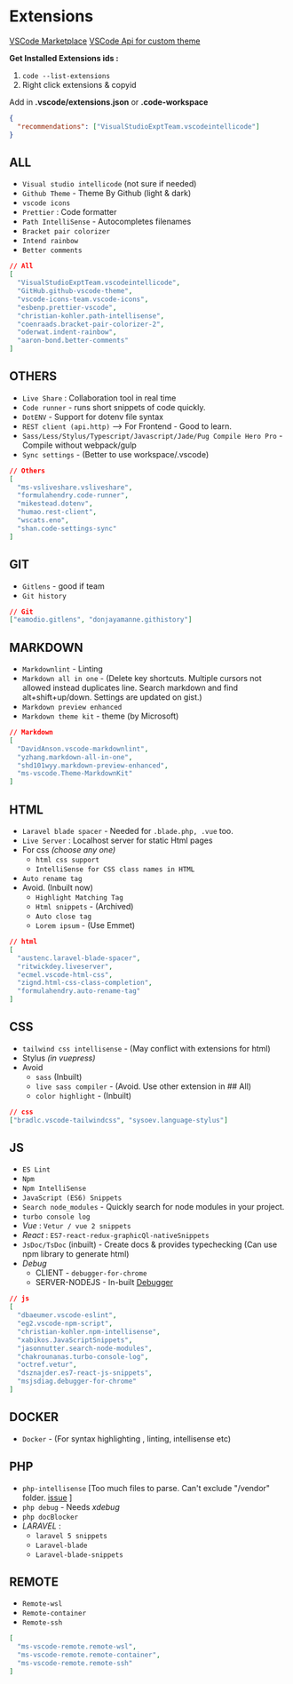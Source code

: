 # Extensions

[VSCode Marketplace](https://marketplace.visualstudio.com/vscode)
[VSCode Api for custom theme](https://code.visualstudio.com/api)

**Get Installed Extensions ids :**

1. `code --list-extensions`
2. Right click extensions & copyid

Add in **.vscode/extensions.json** or **.code-workspace**

```json
{
  "recommendations": ["VisualStudioExptTeam.vscodeintellicode"]
}
```

## ALL

- `Visual studio intellicode` (not sure if needed)
- `Github Theme` - Theme By Github (light & dark)
- `vscode icons`
- `Prettier` : Code formatter
- `Path IntelliSense` - Autocompletes filenames
- `Bracket pair colorizer`
- `Intend rainbow`
- `Better comments`

```json
// All
[
  "VisualStudioExptTeam.vscodeintellicode",
  "GitHub.github-vscode-theme",
  "vscode-icons-team.vscode-icons",
  "esbenp.prettier-vscode",
  "christian-kohler.path-intellisense",
  "coenraads.bracket-pair-colorizer-2",
  "oderwat.indent-rainbow",
  "aaron-bond.better-comments"
]
```

## OTHERS

- `Live Share` : Collaboration tool in real time
- `Code runner` - runs short snippets of code quickly.
- `DotENV` - Support for dotenv file syntax
- `REST client (api.http)` --> For Frontend - Good to learn.
- `Sass/Less/Stylus/Typescript/Javascript/Jade/Pug Compile Hero Pro` - Compile without webpack/gulp
- `Sync settings` - (Better to use workspace/.vscode)

```json
// Others
[
  "ms-vsliveshare.vsliveshare",
  "formulahendry.code-runner",
  "mikestead.dotenv",
  "humao.rest-client",
  "wscats.eno",
  "shan.code-settings-sync"
]
```

## GIT

- `Gitlens` - good if team
- `Git history`

```json
// Git
["eamodio.gitlens", "donjayamanne.githistory"]
```

## MARKDOWN

- `Markdownlint` - Linting
- `Markdown all in one` - (Delete key shortcuts. Multiple cursors not allowed instead duplicates line. Search markdown and find alt+shift+up/down. Settings are updated on gist.)
- `Markdown preview enhanced`
- `Markdown theme kit` - theme (by Microsoft)

```json
// Markdown
[
  "DavidAnson.vscode-markdownlint",
  "yzhang.markdown-all-in-one",
  "shd101wyy.markdown-preview-enhanced",
  "ms-vscode.Theme-MarkdownKit"
]
```

## HTML

- `Laravel blade spacer` - Needed for `.blade.php, .vue` too.
- `Live Server` : Localhost server for static Html pages
- For css _(choose any one)_
  - `html css support`
  - `IntelliSense for CSS class names in HTML`
- `Auto rename tag`
- Avoid. (Inbuilt now)
  - `Highlight Matching Tag`
  - `Html snippets` - (Archived)
  - `Auto close tag`
  - `Lorem ipsum` - (Use Emmet)

```json
// html
[
  "austenc.laravel-blade-spacer",
  "ritwickdey.liveserver",
  "ecmel.vscode-html-css",
  "zignd.html-css-class-completion",
  "formulahendry.auto-rename-tag"
]
```

## CSS

- `tailwind css intellisense` - (May conflict with extensions for html)
- Stylus _(in vuepress)_
- Avoid
  - `sass` (Inbuilt)
  - `live sass compiler` - (Avoid. Use other extension in ## All)
  - `color highlight` - (Inbuilt)

```json
// css
["bradlc.vscode-tailwindcss", "sysoev.language-stylus"]
```

## JS

- `ES Lint`
- `Npm`
- `Npm IntelliSense`
- `JavaScript (ES6) Snippets`
- `Search node_modules` - Quickly search for node modules in your project.
- `turbo console log`
- _Vue_ : `Vetur / vue 2 snippets`
- _React_ : `ES7-react-redux-graphicQl-nativeSnippets`
- `JsDoc/TsDoc` (inbuilt) - Create docs & provides typechecking (Can use npm library to generate html)
- _Debug_
  - CLIENT - `debugger-for-chrome`
  - SERVER-NODEJS - In-built [Debugger](https://code.visualstudio.com/docs/nodejs/nodejs-tutorial#_debugging-your-express-application)

```json
// js
[
  "dbaeumer.vscode-eslint",
  "eg2.vscode-npm-script",
  "christian-kohler.npm-intellisense",
  "xabikos.JavaScriptSnippets",
  "jasonnutter.search-node-modules",
  "chakrounanas.turbo-console-log",
  "octref.vetur",
  "dsznajder.es7-react-js-snippets",
  "msjsdiag.debugger-for-chrome"
]
```

## DOCKER

- `Docker` - (For syntax highlighting , linting, intellisense etc)

## PHP

- `php-intellisense` [Too much files to parse. Can't exclude "/vendor" folder. [issue](https://github.com/felixfbecker/php-language-server/issues/159) ]
- `php debug` - Needs _xdebug_
- `php docBlocker`
- _LARAVEL_ :
  - `laravel 5 snippets`
  - `Laravel-blade`
  - `Laravel-blade-snippets`

## REMOTE

- `Remote-wsl`
- `Remote-container`
- `Remote-ssh`

```json
[
  "ms-vscode-remote.remote-wsl",
  "ms-vscode-remote.remote-container",
  "ms-vscode-remote.remote-ssh"
]
```
